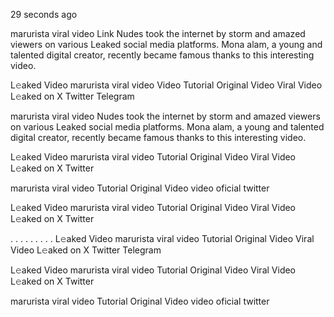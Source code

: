 29 seconds ago

marurista viral video Link Nudes took the internet by storm and amazed viewers on various Leaked social media platforms. Mona alam, a young and talented digital creator, recently became famous thanks to this interesting video.

L𝚎aked Video marurista viral video Video Tutorial Original Video Viral Video L𝚎aked on X Twitter Telegram

marurista viral video Nudes took the internet by storm and amazed viewers on various Leaked social media platforms. Mona alam, a young and talented digital creator, recently became famous thanks to this interesting video.

L𝚎aked Video marurista viral video Tutorial Original Video Viral Video L𝚎aked on X Twitter

marurista viral video Tutorial Original Video video oficial twitter

L𝚎aked Video marurista viral video Tutorial Original Video Viral Video L𝚎aked on X Twitter

. . . . . . . . . L𝚎aked Video marurista viral video Tutorial Original Video Viral Video L𝚎aked on X Twitter Telegram

L𝚎aked Video marurista viral video Tutorial Original Video Viral Video L𝚎aked on X Twitter

marurista viral video Tutorial Original Video video oficial twitter

